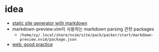 # idea

- [static site generator with markdown](https://dynalon.github.io/mdwiki/#!index.md)
- markdown-preview.vim이 사용하는 markdown parsing 관련 packages
  - `/home/sy/.local/share/nvim/site/pack/packer/start/markdown-preview.nvim/package.json`
- [web: good practice](https://mkaz.blog/)
